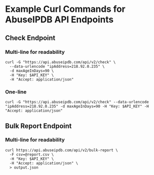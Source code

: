 # Example Curl Commands for AbuseIPDB API Endpoints

## Check Endpoint
### Multi-line for readability ###
```
curl -G "https://api.abuseipdb.com/api/v2/check" \
  --data-urlencode "ipAddress=218.92.0.235" \
  -d maxAgeInDays=90 \
  -H "Key: $API_KEY" \
  -H "Accept: application/json"
```

### One-line ###

`curl -G "https://api.abuseipdb.com/api/v2/check" --data-urlencode "ipAddress=218.92.0.235" -d maxAgeInDays=90 -H "Key: $API_KEY" -H "Accept: application/json"`

## Bulk Report Endpoint ##

### Multi-line for readability ###
```
curl https://api.abuseipdb.com/api/v2/bulk-report \
  -F csv=@report.csv \
  -H "Key: $API_KEY" \
  -H "Accept: application/json" \
  > output.json
```



